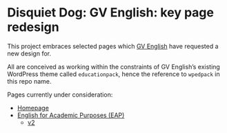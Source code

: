 # Disquiet Dog: GV English: key page redesign

This project embraces selected pages which [GV English](https://gvenglish.com/) have requested a new design for.

All are conceived as working within the constraints of GV English’s existing WordPress theme called `educationpack`, hence the reference to `wpedpack` in this repo name.

Pages currently under consideration: 

- [Homepage](https://disquietdog.github.io/gvenglish-wpedpack/)
- [English for Academic Purposes (EAP)](https://disquietdog.github.io/gvenglish-wpedpack/programs/english-for-academic-pathways/)
    - [v2](https://disquietdog.github.io/gvenglish-wpedpack/programs/english-for-academic-pathways/)